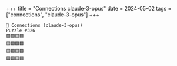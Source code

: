 +++
title = "Connections claude-3-opus"
date = 2024-05-02
tags = ["connections", "claude-3-opus"]
+++

```text
🤖 Connections (claude-3-opus) 
Puzzle #326
🟩🟩🟨🟦
🟨🟩🟩🟪
🟨🟩🟨🟪
🟩🟩🟨🟦
```

